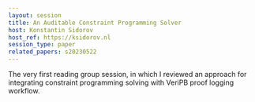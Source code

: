 ```yaml
---
layout: session
title: An Auditable Constraint Programming Solver
host: Konstantin Sidorov
host_ref: https://ksidorov.nl
session_type: paper
related_papers: s20230522
---
```


The very first reading group session, in which I reviewed an approach for integrating constraint programming solving with VeriPB proof logging workflow.
